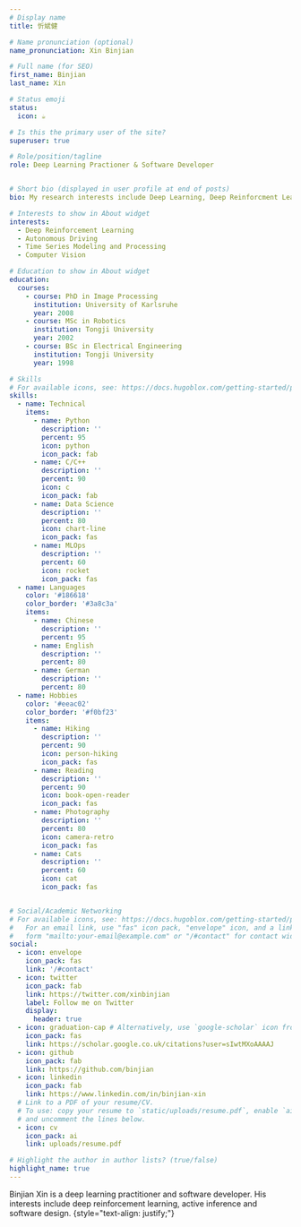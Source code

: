 ```yaml
---
# Display name
title: 忻斌健

# Name pronunciation (optional)
name_pronunciation: Xin Binjian 

# Full name (for SEO)
first_name: Binjian
last_name: Xin

# Status emoji
status:
  icon: ☕️

# Is this the primary user of the site?
superuser: true

# Role/position/tagline
role: Deep Learning Practioner & Software Developer


# Short bio (displayed in user profile at end of posts)
bio: My research interests include Deep Learning, Deep Reinforcment Learning, Image and Time Series Processing, Autonomous Driving and Software Design.

# Interests to show in About widget
interests:
  - Deep Reinforcement Learning
  - Autonomous Driving
  - Time Series Modeling and Processing
  - Computer Vision

# Education to show in About widget
education:
  courses:
    - course: PhD in Image Processing
      institution: University of Karlsruhe
      year: 2008
    - course: MSc in Robotics
      institution: Tongji University
      year: 2002
    - course: BSc in Electrical Engineering
      institution: Tongji University
      year: 1998

# Skills
# For available icons, see: https://docs.hugoblox.com/getting-started/page-builder/#icons
skills:
  - name: Technical
    items:
      - name: Python
        description: ''
        percent: 95
        icon: python
        icon_pack: fab
      - name: C/C++
        description: ''
        percent: 90
        icon: c
        icon_pack: fab
      - name: Data Science
        description: ''
        percent: 80
        icon: chart-line
        icon_pack: fas
      - name: MLOps
        description: ''
        percent: 60
        icon: rocket
        icon_pack: fas
  - name: Languages
    color: '#186618'
    color_border: '#3a8c3a'
    items:
      - name: Chinese
        description: ''
        percent: 95
      - name: English
        description: ''
        percent: 80
      - name: German
        description: ''
        percent: 80
  - name: Hobbies
    color: '#eeac02'
    color_border: '#f0bf23'
    items:
      - name: Hiking
        description: ''
        percent: 90
        icon: person-hiking
        icon_pack: fas
      - name: Reading
        description: ''
        percent: 90
        icon: book-open-reader
        icon_pack: fas
      - name: Photography
        description: ''
        percent: 80
        icon: camera-retro
        icon_pack: fas
      - name: Cats
        description: ''
        percent: 60
        icon: cat
        icon_pack: fas


# Social/Academic Networking
# For available icons, see: https://docs.hugoblox.com/getting-started/page-builder/#icons
#   For an email link, use "fas" icon pack, "envelope" icon, and a link in the
#   form "mailto:your-email@example.com" or "/#contact" for contact widget.
social:
  - icon: envelope
    icon_pack: fas
    link: '/#contact'
  - icon: twitter
    icon_pack: fab
    link: https://twitter.com/xinbinjian
    label: Follow me on Twitter
    display:
      header: true
  - icon: graduation-cap # Alternatively, use `google-scholar` icon from `ai` icon pack
    icon_pack: fas
    link: https://scholar.google.co.uk/citations?user=sIwtMXoAAAAJ
  - icon: github
    icon_pack: fab
    link: https://github.com/binjian
  - icon: linkedin
    icon_pack: fab
    link: https://www.linkedin.com/in/binjian-xin
  # Link to a PDF of your resume/CV.
  # To use: copy your resume to `static/uploads/resume.pdf`, enable `ai` icons in `params.yaml`,
  # and uncomment the lines below.
  - icon: cv
    icon_pack: ai
    link: uploads/resume.pdf

# Highlight the author in author lists? (true/false)
highlight_name: true
---
```


Binjian Xin is a deep learning practitioner and software developer. His interests include deep reinforcement learning, active inference and software design.
{style="text-align: justify;"}
